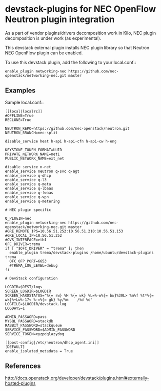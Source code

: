 # devstack-plugins for NEC OpenFlow Neutron plugin integration

As a part of vendor plugins/drivers decomposition work in Kilo,
NEC plugin decomposition is under work (as experimental).

This devstack external plugin installs NEC plugin library
so that Neutron NEC OpenFlow plugin can be enabled.

To use this devstack plugin, add the following to your local.conf::

    enable_plugin networking-nec https://github.com/nec-openstack/networking-nec.git master

## Examples

Sample local.conf::

    [[local|localrc]]
    #OFFLINE=True
    RECLONE=True
    
    NEUTRON_REPO=https://github.com/nec-openstack/neutron.git
    NEUTRON_BRANCH=nec-split
    
    disable_service heat h-api h-api-cfn h-api-cw h-eng
    
    KEYSTONE_TOKEN_FORMAT=UUID
    PRIVATE_NETWORK_NAME=net1
    PUBLIC_NETWORK_NAME=ext_net
    
    disable_service n-net
    enable_service neutron q-svc q-agt
    enable_service q-dhcp
    enable_service q-l3
    enable_service q-meta
    enable_service q-lbaas
    enable_service q-fwaas
    enable_service q-vpn
    enable_service q-metering
    
    # NEC plugin specific
    
    Q_PLUGIN=nec
    enable_plugin networking-nec https://github.com/nec-openstack/networking-nec.git master
    #GRE_REMOTE_IPS=10.56.51.252:10.56.51.210:10.56.51.153
    #GRE_LOCAL_IP=10.56.51.252
    #OVS_INTERFACE=eth1
    OFC_DRIVER=trema
    if [ "$OFC_DRIVER" = "trema" ]; then
      enable_plugin trema/devstack-plugins /home/ubuntu/devstack-plugins trema
      OFC_OFP_PORT=6653
      #TREMA_LOG_LEVEL=debug
    fi
    
    # DevStack configuration
    
    LOGDIR=$DEST/logs
    SCREEN_LOGDIR=$LOGDIR
    SCREEN_HARDSTATUS="%{= rw} %H %{= wk} %L=%-w%{= bw}%30L> %n%f %t*%{= wk}%+Lw%-17< %-=%{= gk} %y/%m    /%d %c"
    LOGFILE=$LOGDIR/devstack.log
    LOGDAYS=1
    
    ADMIN_PASSWORD=pass
    MYSQL_PASSWORD=stackdb
    RABBIT_PASSWORD=stackqueue
    SERVICE_PASSWORD=$ADMIN_PASSWORD
    SERVICE_TOKEN=xyzpdqlazydog
    
    [[post-config|/etc/neutron/dhcp_agent.ini]]
    [DEFAULT]
    enable_isolated_metadata = True

## References

http://docs.openstack.org/developer/devstack/plugins.html#externally-hosted-plugins
